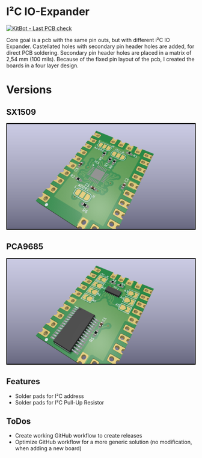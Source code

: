 # I²C IO-Expander

[![KitBot - Last PCB check](https://github.com/fanningert/kicad_pcb_ioexpander/actions/workflows/fabrication_check.yaml/badge.svg?branch=main)](https://github.com/fanningert/kicad_pcb_ioexpander/actions/workflows/fabrication_check.yaml)

Core goal is a pcb with the same pin outs, but with different i²C IO Expander. Castellated holes with secondary pin header holes are added, for direct PCB soldering. Secondary pin header holes are placed in a matrix of 2,54 mm (100 mils). Because of the fixed pin layout of the pcb, I created the boards in a four layer design.

# Versions

## SX1509

![3D render of PCB](doc/assets/pcb-SX1509-3d.png)

## PCA9685

![3D render of PCB](doc/assets/pcb-PCA9685-3d.png)

## Features

* Solder pads for I²C address
* Solder pads for I²C Pull-Up Resistor

## ToDos

* Create working GitHub workflow to create releases
* Optimize GitHub workflow for a more generic solution (no modification, when adding a new board)
